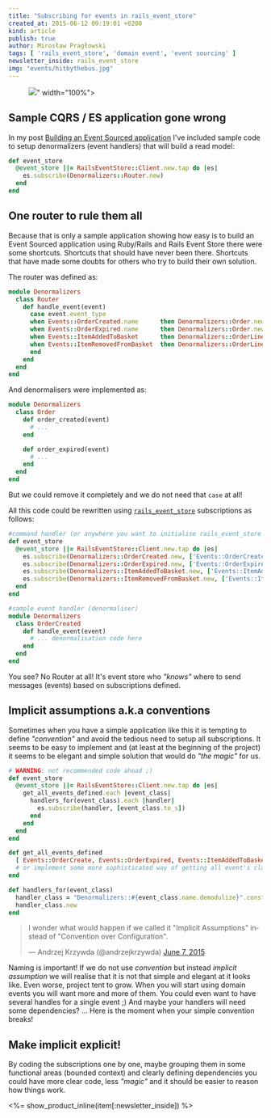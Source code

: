 ```yaml
---
title: "Subscribing for events in rails_event_store"
created_at: 2015-06-12 09:19:01 +0200
kind: article
publish: true
author: Mirosław Pragłowski
tags: [ 'rails_event_store', 'domain event', 'event sourcing' ]
newsletter_inside: rails_event_store
img: "events/hitbythebus.jpg"
---
```


<p>
  <figure>
    <img src="<%= src_fit("events/hitbythebus.jpg") %>" width="100%">
  </figure>
</p>


## Sample CQRS / ES application gone wrong
In my post [Building an Event Sourced application](http://blog.arkency.com/2015/05/building-an-event-sourced-application-using-rails-event-store/) I've included sample code to setup denormalizers (event handlers) that will build a read model:

```ruby
def event_store
  @event_store ||= RailsEventStore::Client.new.tap do |es|
    es.subscribe(Denormalizers::Router.new)
  end
end
```

<!-- more -->

## One router to rule them all
Because that is only a sample application showing how easy is to build an Event Sourced application using Ruby/Rails and Rails Event Store there were some shortcuts. Shortcuts that should have never been there. Shortcuts that have made some doubts for others who try to build their own solution.

The router was defined as:

```ruby
module Denormalizers
  class Router
    def handle_event(event)
      case event.event_type
      when Events::OrderCreated.name      then Denormalizers::Order.new.order_created(event)
      when Events::OrderExpired.name      then Denormalizers::Order.new.order_created(event)
      when Events::ItemAddedToBasket      then Denormalizers::OrderLine.new.item_added_to_basket(event)
      when Events::ItemRemovedFromBasket  then Denormalizers::OrderLine.new.item_removed_from_basket(event)
      end
    end
  end
end
```

And denormalisers were implemented as:

```ruby
module Denormalizers
  class Order
    def order_created(event)
      # ...
    end

    def order_expired(event)
      # ...
    end
  end
end
```

But we could remove it completely and we do not need that `case` at all!

All this code could be rewritten using [`rails_event_store`](https://github.com/arkency/rails_event_store) subscriptions as follows:

```ruby
#command handler (or anywhere you want to initialise rails_event_store
def event_store
  @event_store ||= RailsEventStore::Client.new.tap do |es|
    es.subscribe(Denormalizers::OrderCreated.new, ['Events::OrderCreated'])
    es.subscribe(Denormalizers::OrderExpired.new, ['Events::OrderExpired'])
    es.subscribe(Denormalizers::ItemAddedToBasket.new, ['Events::ItemAddedToBasket'])
    es.subscribe(Denormalizers::ItemRemovedFromBasket.new, ['Events::ItemRemovedFromBasket'])
  end
end

#sample event handler (denormaliser)
module Denormalizers
  class OrderCreated
    def handle_event(event)
      # ... denormalisation code here
    end
  end
end
```

You see? No Router at all! It's event store who _"knows"_ where to send messages (events) based on subscriptions defined.

## Implicit assumptions a.k.a conventions
Sometimes when you have a simple application like this it is tempting to define _"convention"_ and avoid the tedious need to setup all subscriptions. It seems to be easy to implement and (at least at the beginning of the project) it seems to be elegant and simple solution that would do _"the magic"_ for us.

```ruby
# WARNING: not recommended code ahead ;)
def event_store
  @event_store ||= RailsEventStore::Client.new.tap do |es|
    get_all_events_defined.each |event_class|
      handlers_for(event_class).each |handler|
        es.subscribe(handler, [event_class.to_s])
      end
    end
  end
end

def get_all_events_defined
  [ Events::OrderCreate, Events::OrderExpired, Events::ItemAddedToBasket, Events::ItemRemovedFromBasket ]
  # or implement some more sophisticated way of getting all event's classes ;)
end

def handlers_for(event_class)
  handler_class = "Denormalizers::#{event_class.name.demodulize}".constantize
  handler_class.new
end
```

<blockquote class="twitter-tweet" lang="en"><p lang="en" dir="ltr">I wonder what would happen if we called it &quot;Implicit Assumptions&quot; instead of &quot;Convention over Configuration&quot;.</p>&mdash; Andrzej Krzywda (@andrzejkrzywda) <a href="https://twitter.com/andrzejkrzywda/status/607519026944872448">June 7, 2015</a></blockquote> <script async src="//platform.twitter.com/widgets.js" charset="utf-8"></script>


Naming is important! If we do not use _convention_ but instead _implicit assumption_ we will realise that it is not that simple and elegant at it looks like. Even worse, project tent to grow. When you will start using domain events you will want more and more of them. You could even want to have several handles for a single event ;) And maybe your handlers will need some dependencies? ... Here is the moment when your simple convention breaks!

## Make implicit explicit!
By coding the subscriptions one by one, maybe grouping them in some functional areas (bounded context) and clearly defining dependencies you could have more clear code, less _"magic"_ and it should be easier to reason how things work.

<%= show_product_inline(item[:newsletter_inside]) %>

